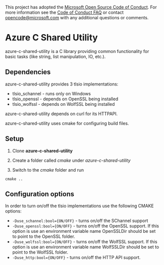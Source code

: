 This project has adopted the [Microsoft Open Source Code of Conduct](https://opensource.microsoft.com/codeofconduct/). For more information see the [Code of Conduct FAQ](https://opensource.microsoft.com/codeofconduct/faq/) or contact [opencode@microsoft.com](mailto:opencode@microsoft.com) with any additional questions or comments.

# Azure C Shared Utility

azure-c-shared-utility is a C library providing common functionality for basic tasks (like string, list manipulation, IO, etc.).

## Dependencies

azure-c-shared-utility provides 3 tlsio implementations:
- tlsio_schannel - runs only on Windows
- tlsio_openssl - depends on OpenSSL being installed
- tlsio_wolfssl - depends on WolfSSL being installed 

azure-c-shared-utility depends on curl for its HTTPAPI.

azure-c-shared-utility uses cmake for configuring build files.

## Setup

1. Clone **azure-c-shared-utility**

2. Create a folder called *cmake* under *azure-c-shared-utility*

3. Switch to the *cmake* folder and run
```
cmake ..
```

## Configuration options

In order to turn on/off the tlsio implementations use the following CMAKE options:

* `-Duse_schannel:bool={ON/OFF}` - turns on/off the SChannel support
* `-Duse_openssl:bool={ON/OFF}` - turns on/off the OpenSSL support. If this option is use an environment variable name OpenSSLDir should be set to point to the OpenSSL folder.
* `-Duse_wolfssl:bool={ON/OFF}` - turns on/off the WolfSSL support. If this option is use an environment variable name WolfSSLDir should be set to point to the WolfSSL folder.
* `-Duse_http:bool={ON/OFF}` - turns on/off the HTTP API support.
